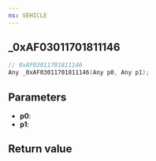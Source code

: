```yaml
---
ns: VEHICLE
---
```

## _0xAF03011701811146

```c
// 0xAF03011701811146
Any _0xAF03011701811146(Any p0, Any p1);
```


## Parameters
* **p0**: 
* **p1**: 

## Return value
